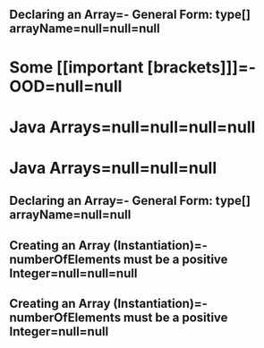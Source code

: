 ## Declaring an Array=- General Form: type[] arrayName=null=null=null
# Some [[important [brackets]]]=- OOD=null=null
# Java Arrays=null=null=null=null
# Java Arrays=null=null=null
## Declaring an Array=- General Form: type[] arrayName=null=null
## Creating an Array (Instantiation)=- numberOfElements must be a positive Integer=null=null=null
## Creating an Array (Instantiation)=- numberOfElements must be a positive Integer=null=null
